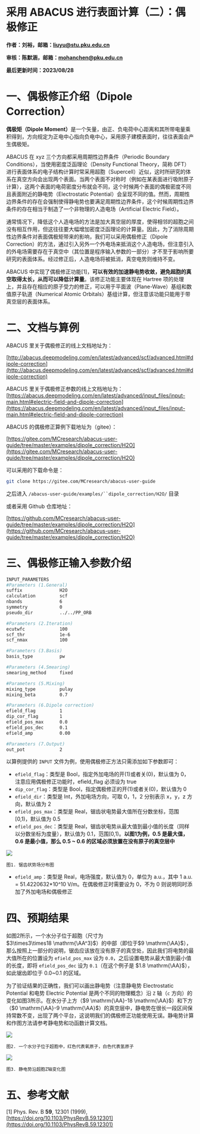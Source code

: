# 采用 ABACUS 进行表面计算（二）：偶极修正

<strong>作者：刘裕，邮箱：liuyu@stu.pku.edu.cn</strong>

<strong>审核：陈默涵，邮箱：mohanchen@pku.edu.cn</strong>

<strong>最后更新时间：2023/08/28</strong>

# 一、偶极修正介绍（Dipole Correction）

<strong>偶极矩（Dipole Moment）</strong>是一个矢量，由正、负电荷中心距离和其所带电量乘积得到，方向规定为正电中心指向负电中心，采用原子建模表面时，往往表面会产生偶极矩。

ABACUS 在 xyz 三个方向都采用周期性边界条件（Periodic Boundary Conditions），当使用密度泛函理论（Density Functional Theory，简称 DFT）进行表面体系的电子结构计算时常采用超胞（Supercell）近似，这时所研究的体系在真空方向会出现两个表面。当两个表面不对称时（例如在某表面进行吸附原子计算），这两个表面的电荷密度分布就会不同，这个时候两个表面的偶极密度不同且表面附近的静电势（Electrostatic Potential）会呈现不同的值。然而，周期性边界条件的存在会强制使得静电势也要满足周期性边界条件，这个时候周期性边界条件的存在相当于制造了一个非物理的人造电场（Artificial Electric Field）。

通常情况下，降低这个人造电场的方法是加大真空层的厚度，使得相邻的超胞之间没有相互作用，但这往往要大幅增加密度泛函理论的计算量。因此，为了消除周期性边界条件对表面偶极矩带来的影响，我们可以采用偶极修正（Dipole Correction）的方法，通过引入另外一个外电场来抵消这个人造电场，但注意引入的外电场需要存在于真空中（其位置是程序输入参数的一部分）才不至于影响所要研究的表面体系。经过修正后，人造电场将被抵消，真空电势则维持不变。

ABACUS 中实现了偶极修正功能[1]，<strong>可以有效的加速静电势收敛，避免超胞的真空取得太长，从而可以降低计算量</strong>。该修正功能主要体现在 Hartree 项的处理上，并且存在相应的原子受力的修正，可以用于平面波（Plane-Wave）基组和数值原子轨道（Numerical Atomic Orbitals）基组计算，但注意该功能只能用于带真空层的表面体系。

# 二、文档与算例

ABACUS 里关于偶极修正的线上文档地址为：

[http://abacus.deepmodeling.com/en/latest/advanced/scf/advanced.html#dipole-correction](http://abacus.deepmodeling.com/en/latest/advanced/scf/advanced.html#dipole-correction)

ABACUS 里关于偶极修正参数的线上文档地址为：[https://abacus.deepmodeling.com/en/latest/advanced/input_files/input-main.html#electric-field-and-dipole-correction](https://abacus.deepmodeling.com/en/latest/advanced/input_files/input-main.html#electric-field-and-dipole-correction)

ABACUS 的偶极修正算例下载地址为（gitee）：

[https://gitee.com/MCresearch/abacus-user-guide/tree/master/examples/dipole_correction/H2O](https://gitee.com/MCresearch/abacus-user-guide/tree/master/examples/dipole_correction/H2O)

可以采用的下载命令是：

```bash
git clone https://gitee.com/MCresearch/abacus-user-guide
```

之后进入 `/abacus-user-guide/examples/``dipole_correction/H2O/` 目录

或者采用 Github 仓库地址：

[https://github.com/MCresearch/abacus-user-guide/tree/master/examples/dipole_correction/H2O](https://github.com/MCresearch/abacus-user-guide/tree/master/examples/dipole_correction/H2O)

# 三、偶极修正输入参数介绍

```bash
INPUT_PARAMETERS
#Parameters (1.General)
suffix              H2O
calculation         scf
nbands              6
symmetry            0
pseudo_dir          ../../PP_ORB

#Parameters (2.Iteration)
ecutwfc             100
scf_thr             1e-6
scf_nmax            100

#Parameters (3.Basis)
basis_type          pw

#Parameters (4.Smearing)
smearing_method     fixed

#Parameters (5.Mixing)
mixing_type         pulay
mixing_beta         0.7

#Parameters (6.Dipole correction)
efield_flag         1
dip_cor_flag        1
efield_pos_max      0.0
efield_pos_dec      0.1
efield_amp          0.00

#Parameters (7.Output)
out_pot             2
```

以算例提供的 `INPUT` 文件为例，使用偶极修正方法只需添加如下参数即可：

- `efield_flag`：类型是 Bool，指定外加电场的开(1)或者关(0)，默认值为 0，注意应用偶极修正功能时，efield_flag 必须设为 true
- `dip_cor_flag`：类型是 Bool，指定偶极修正的开(1)或者关(0)，默认值为 0
- `efield_dir`：类型是 Int，外加电场方向，可取 0，1，2 分别表示 x，y，z 方向，默认值为 2
- `efield_pos_max`：类型是 Real，锯齿状电势最大值所在分数坐标，范围[0,1)，默认值为 0.5
- `efield_pos_dec`：类型是 Real，锯齿状电势从最大值到最小值的长度（同样以分数坐标为度量），默认值为 0.1，范围[0,1)。<strong>以图1为例，0.5 是最大值，0.6 是最小值，那么 0.5 ~ 0.6 的区域必须放置在没有原子的真空层中</strong>

![](picture/fig_surface2-1.png)

```
图1. 锯齿状势场分布图
```

- `efield_amp`：类型是 Real，电场强度，默认值为 0，单位为 a.u.，其中 1 a.u. = 51.4220632*10^10 V/m。在偶极修正时需要设为 0，不为 0 则说明同时添加了外加电场和偶极修正

# 四、预期结果

如图2所示，一个水分子位于超胞（尺寸为 $3\times3\times18 \mathrm{\AA^3}$）的中部（即位于$9 \mathrm{\AA}$），那么按照上一部分的说明，锯齿应该放在没有原子的真空处，因此我们将电势的最大值所在的位置设为 `efield_pos_max` 设为 `0.0`，之后设置电势从最大值到最小值的长度，即将 `efield_pos_dec` 设为 `0.1`（在这个例子是 $1.8 \mathrm{\AA}$），如此锯齿即位于 0.0~0.1 的区域。

为了验证结果的正确性，我们可以画出静电势（注意静电势 Electrostatic Potential 和电势 Electric Potential 是两个不同的物理概念）沿 `Z` 轴（`c` 方向）的变化如图3所示。在水分子上方（$9 \mathrm{\AA}-18 \mathrm{\AA}$）和下方（$0 \mathrm{\AA}-9 \mathrm{\AA}$）的真空层中，静电势在很长一段区间保持常数不变，出现了两个平台，这说明我们的偶极修正功能使用无误。静电势计算和作图方法请参考静电势和功函数计算文档。

![](picture/fig_surface2-2.png)

```
图2. 一个水分子位于超胞中，红色代表氧原子，白色代表氢原子
```

![](picture/fig_surface2-3.png)

```
图3. 静电势沿超胞Z轴变化图
```

# 五、参考文献

[1] Phys. Rev. B <strong>59</strong>, 12301 (1999), [https://doi.org/10.1103/PhysRevB.59.12301](https://doi.org/10.1103/PhysRevB.59.12301)
